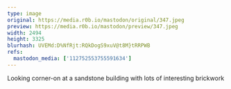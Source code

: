 ```yaml
---
type: image
original: https://media.r0b.io/mastodon/original/347.jpeg
preview: https://media.r0b.io/mastodon/preview/347.jpeg
width: 2494
height: 3325
blurhash: UVEMd:D%NfRjt:RQkDogS9xuV@t8M}tRRPWB
refs:
  mastodon_media: ['112752553755591634']
---
```


Looking corner-on at a sandstone building with lots of interesting brickwork
